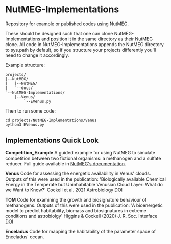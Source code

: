 # NutMEG-Implementations
Repository for example or published codes using NutMEG.

These should be designed such that one can clone NutMEG-Implementations and position it in the same directory as their NutMEG clone. All code in NutMEG-Implementations appends the NutMEG directory to sys.path by default, so if you structure your projects differently you'll need to change it accordingly.

Example structure:

    projects/
    |--NutMEG/
    |   |--NutMEG/
    |   `--docs/
    `--NutMEG-Implementations/
        |--Venus/
            `--EVenus.py

Then to run some code:

    cd projects/NutMEG-Implementations/Venus
    python3 EVenus.py

## Implementations Quick Look

**Competition_Example** A guided example for using NutMEG to simulate competition between two fictional organisms: a methanogen and a sulfate reducer. Full guide available in [NutMEG's documentation](https://nutmeg-astrobiology.readthedocs.io).

**Venus** Code for assessing the energetic availability in Venus' clouds.  Outputs of this were used in the publication: 'Biologically available Chemical Energy in the Temperate but Uninhabitable Venusian Cloud Layer: What do we Want to Know?' Cockell et al. 2021 Astrobiology [DOI](https://doi.org/10.1089/ast.2020.2280)

**TOM** Code for examining the growth and biosignature behaviour of methanogens.  Outputs of this were used in the publication: 'A bioenergetic model to predict habitability, biomass and biosignatures in extreme conditions and astrobiolgy' Higgins & Cockell (2020) J. R. Soc. Interface [DOI](https://doi.org/10.1098/rsif.2020.0588)

**Enceladus** Code for mapping the habitability of the parameter space of Enceladus' ocean.
